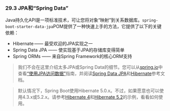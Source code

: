### 29.3 JPA和“Spring Data”

Java持久化API是一项标准技术，可让您将对象“映射”到关系数据库。`spring-boot-starter-data-jpa`POM提供了一种快速上手的方法，它提供了以下的关键依赖：

- Hibernate —— 最受欢迎的JPA实现之一
- Spring Data JPA —— 使实现基于JPA的存储库变得简单
- Spring ORMs —— 来自Spring Framework的核心ORM支持

>我们不会在这里介绍太多JPA或Spring Data的细节。您可以从[spring.io](https://spring.io)中查看[“使用JPA访问数据”](https://spring.io/guides/gs/accessing-data-jpa/)指南，并阅读[Spring Data JPA](https://projects.spring.io/spring-data-jpa/)和[Hibernate](http://hibernate.org/orm/documentation/)参考文档。

>默认情况下，Spring Boot使用Hibernate 5.0.x。不过，如果愿意也可以使用4.3.x或5.2.x。请参考[Hibernate 4](https://github.com/spring-projects/spring-boot/tree/v1.5.7.RELEASE/spring-boot-samples/spring-boot-sample-hibernate4)和[Hibernate 5.2](https://github.com/spring-projects/spring-boot/tree/v1.5.7.RELEASE/spring-boot-samples/spring-boot-sample-hibernate52)的示例，看看如何使用。
